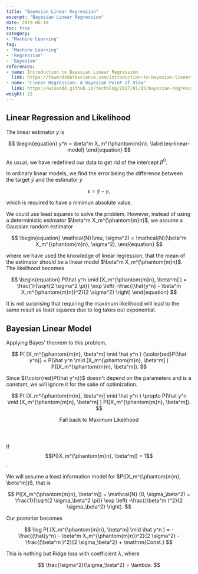 ```yaml
---
title: "Bayesian Linear Regression"
excerpt: "Bayesian Linear Regression"
date: 2019-06-18
toc: true
category:
- 'Machine Learning'
tag:
- 'Machine Learning'
- 'Regression'
- 'Bayesian'
references:
- name: Introduction to Bayesian Linear Regression
  link: https://towardsdatascience.com/introduction-to-bayesian-linear-regression-e66e60791ea7
- name: "Linear Regression: A Bayesian Point of View"
  link: https://wiseodd.github.io/techblog/2017/01/05/bayesian-regression/
weight: 22
---
```


## Linear Regression and Likelihood

The linear estimator $y$ is

$$
\begin{equation}
y^n = \beta^m X_m^{\phantom{m}n}.
\label{eq-linear-model}
\end{equation}
$$

As usual, we have redefined our data to get rid of the intercept $\beta^0$.

In ordinary linear models, we find the error being the difference between the target $\hat y$ and the estimator $y$

$$
\epsilon = \hat y - y,
$$

which is required to have a minimun absolute value.

We could use least squares to solve the problem. However, instead of using a deterministic estimator $\beta^m X_m^{\phantom{m}n}$, we assume a Gaussian random estimator

$$
\begin{equation}
\mathcal{N}(\mu, \sigma^2) = \mathcal{N}(\beta^m X_m^{\phantom{m}n}, \sigma^2),
\end{equation}
$$

where we have used the knowledge of linear regression, that the mean of the estimator should be a linear model $\beta^m X_m^{\phantom{m}n}$. The likelihood becomes

$$
\begin{equation}
P(\hat y^n \mid [X_m^{\phantom{m}n}, \beta^m] ) = \frac{1}{\sqrt{2 \sigma^2 \pi}}  \exp \left( -\frac{(\hat{y^n} - \beta^m X_m^{\phantom{m}n})^2}{2 \sigma^2} \right)
\end{equation}
$$

It is not surprising that requiring the maximum likelihood will lead to the same result as least squares due to log takes out exponential.


## Bayesian Linear Model

Applying Bayes' theorem to this problem,

$$
P( [X_m^{\phantom{m}n}, \beta^m] \mid \hat y^n  ) {\color{red}P(\hat y^n)} = P(\hat y^n \mid [X_m^{\phantom{m}n}, \beta^m] ) P([X_m^{\phantom{m}n}, \beta^m]).
$$

Since ${\color{red}P(\hat y^n)}$ doesn't depend on the parameters and is a constant, we will ignore it for the sake of optimization.

$$
P( [X_m^{\phantom{m}n}, \beta^m] \mid \hat y^n  ) \propto P(\hat y^n \mid [X_m^{\phantom{m}n}, \beta^m] ) P([X_m^{\phantom{m}n}, \beta^m]).
$$

<div class="card">
<header class="card-header">
<p class="card-header-title card-toggle">Fall back to Maximum Likelihood</p>
</header>
<div class="card-content is-hidden">
<div class="content">

If $$P([X_m^{\phantom{m}n}, \beta^m]) = 1$$.

</div>
</div>
</div>

We will assume a least information model for $P([X_m^{\phantom{m}n}, \beta^m])$, that is

$$
P([X_m^{\phantom{m}n}, \beta^m]) = \mathcal{N} (0, \sigma_\beta^2) =   \frac{1}{\sqrt{2 \sigma_\beta^2 \pi}}  \exp \left( -\frac{(\beta^m )^2}{2 \sigma_\beta^2} \right).
$$

Our posterior becomes

$$
\log P( [X_m^{\phantom{m}n}, \beta^m] \mid \hat y^n  ) =  -\frac{(\hat{y^n} - \beta^m X_m^{\phantom{m}n})^2}{2 \sigma^2}  -\frac{(\beta^m )^2}{2 \sigma_\beta^2}  + \mathrm{Const.}
$$

This is nothing but Ridge loss with coefficient $\lambda$, where

$$
\frac{\sigma^2}{\sigma_\beta^2} = \lambda.
$$
